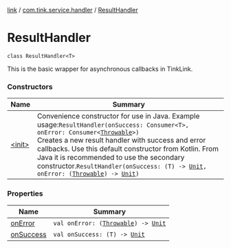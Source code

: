 [link](../../index.md) / [com.tink.service.handler](../index.md) / [ResultHandler](./index.md)

# ResultHandler

`class ResultHandler<T>`

This is the basic wrapper for asynchronous callbacks in TinkLink.

### Constructors

| Name | Summary |
|---|---|
| [&lt;init&gt;](-init-.md) | Convenience constructor for use in Java. Example usage:`ResultHandler(onSuccess: Consumer<T>, onError: Consumer<`[`Throwable`](https://kotlinlang.org/api/latest/jvm/stdlib/kotlin/-throwable/index.html)`>)`<br>Creates a new result handler with success and error callbacks. Use this default constructor from Kotlin. From Java it is recommended to use the secondary constructor.`ResultHandler(onSuccess: (T) -> `[`Unit`](https://kotlinlang.org/api/latest/jvm/stdlib/kotlin/-unit/index.html)`, onError: (`[`Throwable`](https://kotlinlang.org/api/latest/jvm/stdlib/kotlin/-throwable/index.html)`) -> `[`Unit`](https://kotlinlang.org/api/latest/jvm/stdlib/kotlin/-unit/index.html)`)` |

### Properties

| Name | Summary |
|---|---|
| [onError](on-error.md) | `val onError: (`[`Throwable`](https://kotlinlang.org/api/latest/jvm/stdlib/kotlin/-throwable/index.html)`) -> `[`Unit`](https://kotlinlang.org/api/latest/jvm/stdlib/kotlin/-unit/index.html) |
| [onSuccess](on-success.md) | `val onSuccess: (T) -> `[`Unit`](https://kotlinlang.org/api/latest/jvm/stdlib/kotlin/-unit/index.html) |
